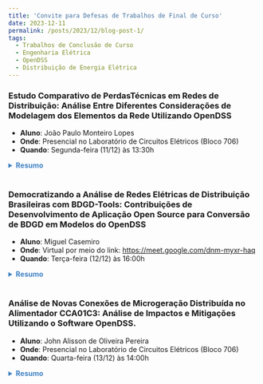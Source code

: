 ```yaml
---
title: 'Convite para Defesas de Trabalhos de Final de Curso'
date: 2023-12-11
permalink: /posts/2023/12/blog-post-1/
tags:
  - Trabalhos de Conclusão de Curso
  - Engenharia Elétrica
  - OpenDSS
  - Distribuição de Energia Elétrica
---
```


### Estudo Comparativo de PerdasTécnicas em Redes de Distribuição: Análise Entre Diferentes Considerações de Modelagem dos Elementos da Rede Utilizando OpenDSS
- **Aluno**: João Paulo Monteiro Lopes
- **Onde**: Presencial no Laboratório de Circuitos Elétricos (Bloco 706) 
- **Quando**: Segunda-feira (11/12) às 13:30h

<details>
  <summary style="color: #4183c4"><b>Resumo</b></summary>
    O presente trabalho tem como objetivo realizar um estudo comparativo de perdas técnicas em um sistema de distribuição de energia em Média Tensão Média Tensão (MT), por meio do software OpenDss, no alimentador CCA01C3 localizado em Caucaia e regiões imediatamente adjacentes. Como é sabido, a ANEEL tem buscado o aprimoramento do método de cálculo de perdas na distribuição no intuito não só de subsidiar a determinação do nível de perdas (técnicas e não técnicas) como também uniformizar o procedimento de cálculo e reduzir a assimetria. Os dados reais do alimentador foram disponibilizados pela ENEL Ceará com a identificação dos elementos como linhas, transformadores, chaves seccionadoras, reguladores de tensão e banco de capacitores. Além disso, foram utilizados o banco de dados do BDGD, com o auxílio do software QGIS, para análise dos dados do alimentador. Com base na simulação do OpenDss, adotou-se dois modelos comparativos: o primeiro baseou-se na metodologia de cálculo com impedância de sequência positiva (R1 e X1), estipulada pela ANEEL. Nessa etapa, a simulação contemplou a inserção de banco de capacitores, regulador de tensão e resistências de aterramento; o segundo modelo, por sua vez, baseou-se na geometria dos condutores, em que foram analisadas duas estruturas da rede aérea de Média Tensão de condutores , N1 e B1, cuja avaliação considerou as perdas isoladamente e em conjunto. A partir das simulações implementadas, considerando a inserção dos elementos para regular o perfil de tensão e o fator de potência e a comparação com o segundo modelo, constatou-se que o nível de perdas técnicas foi relativamente próximo, variando de 3,64 a 6,51%. Portanto, neste estudo comparativo, a modelagem dos parâmetros de linhas por meio da impedância de sequência positiva representou um modelo mais efetivo para o cálculo das perdas técnicas. 
</details>

<br>

### Democratizando a Análise de Redes Elétricas de Distribuição Brasileiras com BDGD-Tools: Contribuições de Desenvolvimento de Aplicação Open Source para Conversão de BDGD em Modelos do OpenDSS
- **Aluno**: Miguel Casemiro
- **Onde**: Virtual por meio do link: https://meet.google.com/dnm-myxr-haq
- **Quando**: Terça-feira (12/12) às 16:00h

<details>
  <summary style="color: #4183c4"><b>Resumo</b></summary>
    Estudos nas redes de distribuição de energia no Brasil desempenham um papel fundamental para garantir o funcionamento eficiente desse serviço vital, podendo ser feitos através de representações em softwares. A modelagem fiel dessas redes pode ser viabilizada através das informações fornecidas pela Base de Dados Geográfica da Distribuidora para simulações no OpenDSS. No entanto, os métodos disponíveis atualmente para esse processo impõem barreiras significativas, como complexidade elevada ou limitações de acesso. Nesse contexto, a aplicação livre BDGD-Tools surge como uma solução para a conversão das informações da BDGD em formato OpenDSS, buscando democratizar a análise das redes de distribuição do Brasil. O objetivo deste trabalho é contribuir para o desenvolvimento da BDGD-Tools, desde seu estágio inicial até uma versão totalmente funcional.A metodologia adotada envolveu o estudo aprofundado da biblioteca, identificação e implementação dos recursos essenciais remanescentes para sua funcionalidade e validação. Destacam-se, entre os recursos implementados, a definição das classes Python dos elementos, aprimoramentos nos módulos de conversão e utilidades, bem como a geração dos arquivos .dss para simulação. A validação da BDGD-Tools foi realizada através da comparação das redes elétricas modeladas pela ferramenta com o método oficial estabelecido pela ANEEL. Utilizou-se como estudo de caso representativo os dados da distribuidora Creluz do ano de 2022, localizada no Rio Grande do Sul. A avaliação concentrou-se na estrutura da rede elétrica convertida, no fluxo de potência e no perfil de tensão gerado. Os resultados obtidos demonstraram a consistência na representação dos elementos da rede elétrica, concordância significativa nos resultados de fluxo de potência e coerência nos perfis de tensão. Essa validação reforça a confiabilidade da BDGD-Tools na precisa tradução da rede elétrica da BDGD para o OpenDSS, proporcionando uma análise detalhada do desempenho da biblioteca em relação aos métodos convencionais da ANEEL. Por fim, são identificadas áreas potenciais para melhorias futuras, focando na experiência do usuário, flexibilidade na configuração da modelagem da rede e maior precisão na conversão.  
</details>

<br>

### Análise de Novas Conexões de Microgeração Distribuída no Alimentador CCA01C3: Análise de Impactos e Mitigações Utilizando o Software OpenDSS.
- **Aluno**: John Alisson de Oliveira Pereira
- **Onde**: Presencial no Laboratório de Circuitos Elétricos (Bloco 706)
- **Quando**: Quarta-feira (13/12) às 14:00h

<details>
  <summary style="color: #4183c4"><b>Resumo</b></summary>
    Com o crescimento das fontes de energias renováveis, em especial a geração
    distribuída, torna-se interessante fazer análises das interações entre esse novo tipo
    de energia e a rede de distribuição já existente. Este trabalho tem como objetivo utilizar o software OpenDSS para modelar um alimentador real da ENEL Distribuição Ceará com a finalidade de se analisar, por meio de simulações, os impactos da microgeração distribuída no sistema de distribuição de energia elétrica, especificamente na curva de carga, a fim de mitigar para esse efeito utilizando elementos de armazenamento (bateria). As simulações foram feitas considerando 4 (quatro) cenários, onde para cada caso foi definido uma porcentagem de penetração de geração distribuída no sistema. No cenário 1, com uma penetração de 25% de GD, foi possível obter, com a adição de bateria no circuito, uma redução de 26% na variação de potência na curva de carga. No cenário 2, teve-se uma redução de 34% na variação de potência e uma redução de 26% na energia injetada referente a curva de carga com a presença de bateria. No cenário 3, obteve-se uma redução na variação de potência de 47% e uma redução na energia injetada na rede de 13%. Todos os valores se referem ao período correspondido entre 16h e 19h.
</details>

<br>